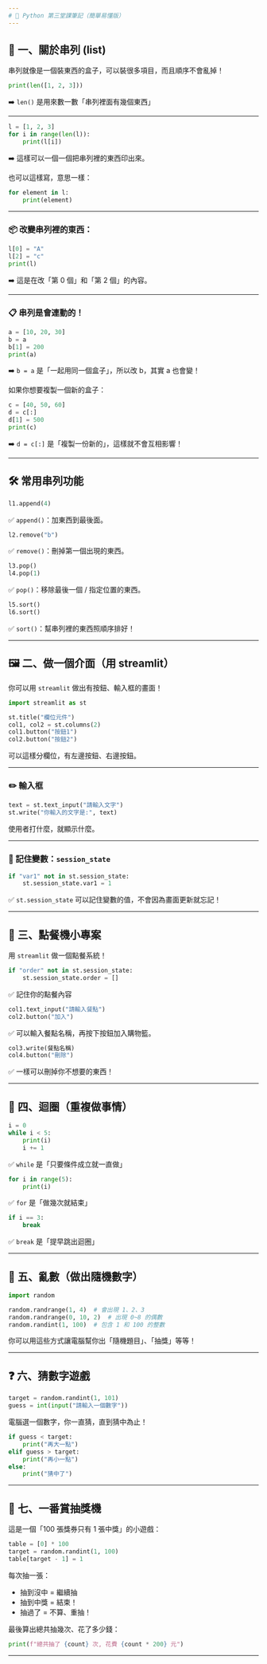 ```yaml
---
# 🐍 Python 第三堂課筆記（簡單易懂版）
---
```


## 🧮 一、關於串列 (list)

串列就像是一個裝東西的盒子，可以裝很多項目，而且順序不會亂掉！

```python
print(len([1, 2, 3]))
```

➡️ `len()` 是用來數一數「串列裡面有幾個東西」

---

```python
l = [1, 2, 3]
for i in range(len(l)):
    print(l[i])
```

➡️ 這樣可以一個一個把串列裡的東西印出來。

也可以這樣寫，意思一樣：

```python
for element in l:
    print(element)
```

---

### 📦 改變串列裡的東西：

```python
l[0] = "A"
l[2] = "c"
print(l)
```

➡️ 這是在改「第 0 個」和「第 2 個」的內容。

---

### 📋 串列是會連動的！

```python
a = [10, 20, 30]
b = a
b[1] = 200
print(a)
```

➡️ `b = a` 是「一起用同一個盒子」，所以改 b，其實 a 也會變！

如果你想要複製一個新的盒子：

```python
c = [40, 50, 60]
d = c[:]
d[1] = 500
print(c)
```

➡️ `d = c[:]` 是「複製一份新的」，這樣就不會互相影響！

---

## 🛠️ 常用串列功能

```python
l1.append(4)
```

✅ `append()`：加東西到最後面。

```python
l2.remove("b")
```

✅ `remove()`：刪掉第一個出現的東西。

```python
l3.pop()
l4.pop(1)
```

✅ `pop()`：移除最後一個 / 指定位置的東西。

```python
l5.sort()
l6.sort()
```

✅ `sort()`：幫串列裡的東西照順序排好！

---

## 🖼️ 二、做一個介面（用 streamlit）

你可以用 `streamlit` 做出有按鈕、輸入框的畫面！

```python
import streamlit as st

st.title("欄位元件")
col1, col2 = st.columns(2)
col1.button("按鈕1")
col2.button("按鈕2")
```

可以這樣分欄位，有左邊按鈕、右邊按鈕。

---

### ✏️ 輸入框

```python
text = st.text_input("請輸入文字")
st.write("你輸入的文字是:", text)
```

使用者打什麼，就顯示什麼。

---

### 🔄 記住變數：`session_state`

```python
if "var1" not in st.session_state:
    st.session_state.var1 = 1
```

✅ `st.session_state` 可以記住變數的值，不會因為畫面更新就忘記！

---

## 🍔 三、點餐機小專案

用 `streamlit` 做一個點餐系統！

```python
if "order" not in st.session_state:
    st.session_state.order = []
```

✅ 記住你的點餐內容

```python
col1.text_input("請輸入餐點")
col2.button("加入")
```

✅ 可以輸入餐點名稱，再按下按鈕加入購物籃。

```python
col3.write(餐點名稱)
col4.button("刪除")
```

✅ 一樣可以刪掉你不想要的東西！

---

## 🔁 四、迴圈（重複做事情）

```python
i = 0
while i < 5:
    print(i)
    i += 1
```

✅ `while` 是「只要條件成立就一直做」

```python
for i in range(5):
    print(i)
```

✅ `for` 是「做幾次就結束」

```python
if i == 3:
    break
```

✅ `break` 是「提早跳出迴圈」

---

## 🎲 五、亂數（做出隨機數字）

```python
import random

random.randrange(1, 4)  # 會出現 1、2、3
random.randrange(0, 10, 2)  # 出現 0~8 的偶數
random.randint(1, 100)  # 包含 1 和 100 的整數
```

你可以用這些方式讓電腦幫你出「隨機題目」、「抽獎」等等！

---

## ❓ 六、猜數字遊戲

```python
target = random.randint(1, 101)
guess = int(input("請輸入一個數字"))
```

電腦選一個數字，你一直猜，直到猜中為止！

```python
if guess < target:
    print("再大一點")
elif guess > target:
    print("再小一點")
else:
    print("猜中了")
```

---

## 🎁 七、一番賞抽獎機

這是一個「100 張獎券只有 1 張中獎」的小遊戲：

```python
table = [0] * 100
target = random.randint(1, 100)
table[target - 1] = 1
```

每次抽一張：

- 抽到沒中 = 繼續抽
- 抽到中獎 = 結束！
- 抽過了 = 不算、重抽！

最後算出總共抽幾次、花了多少錢：

```python
print(f"總共抽了 {count} 次, 花費 {count * 200} 元")
```

---
